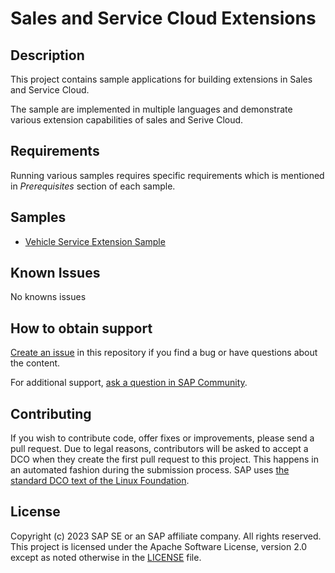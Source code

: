 # Sales and Service Cloud Extensions
## Description
This project contains sample applications for building extensions in Sales and Service Cloud.

The sample are implemented in multiple languages and demonstrate various extension capabilities of sales and Serive Cloud.

## Requirements
Running various samples requires specific requirements which is mentioned in *Prerequisites* section of each sample.

## Samples
- [Vehicle Service Extension Sample](./VehicleServiceExtensionSample)

## Known Issues
No knowns issues

## How to obtain support
[Create an issue](https://github.com/SAP-samples/<repository-name>/issues) in this repository if you find a bug or have questions about the content.
 
For additional support, [ask a question in SAP Community](https://answers.sap.com/questions/ask.html).

## Contributing
If you wish to contribute code, offer fixes or improvements, please send a pull request. Due to legal reasons, contributors will be asked to accept a DCO when they create the first pull request to this project. This happens in an automated fashion during the submission process. SAP uses [the standard DCO text of the Linux Foundation](https://developercertificate.org/).

## License
Copyright (c) 2023 SAP SE or an SAP affiliate company. All rights reserved. This project is licensed under the Apache Software License, version 2.0 except as noted otherwise in the [LICENSE](LICENSE) file.
